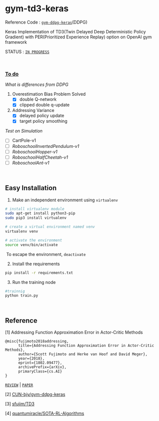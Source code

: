 # gym-td3-keras

Reference Code : [`gym-ddpg-keras`](https://github.com/CUN-bjy/gym-ddpg-keras)(DDPG)

Keras Implementation of TD3(Twin Delayed Deep Deterministic Policy Gradient) with PER(Prioritized Experience Replay) option on OpenAI gym framework

STATUS : [`IN PROGRESS`](https://github.com/CUN-bjy/gym-td3-keras/projects/1)

</br>

### [To do](https://github.com/CUN-bjy/gym-td3-keras/projects/1)

*What is differences from DDPG*

1. Overestimation Bias Problem Solved
   - [x] double Q-network 
   - [x] clipped double q-update

2. Addressing Variance
   - [x] delayed policy update
   - [x] target policy smoothing

*Test on Simulation*

- [ ] CartPole-v1
- [ ] *RoboschoolInvertedPendulum-v1*
- [ ] *RoboschoolHopper-v1*
- [ ] *RoboschoolHalfCheetah-v1*
- [ ] *RoboschoolAnt-v1*

</br>

## Easy Installation

1. Make an independent environment using `virtualenv`

```bash
# install virtualenv module
sudo apt-get install python3-pip
sudo pip3 install virtualenv

# create a virtual environment named venv
virtualenv venv 

# activate the environment
source venv/bin/activate 
```

​	To escape the environment, `deactivate`

2. Install the requirements

```bash
pip install -r requirements.txt
```

3. Run the training node

```python
#trainnig
python train.py
```

</br>

## Reference

[1] Addressing Function Approximation Error in Actor-Critic Methods

```
@misc{fujimoto2018addressing,
      title={Addressing Function Approximation Error in Actor-Critic Methods}, 
      author={Scott Fujimoto and Herke van Hoof and David Meger},
      year={2018},
      eprint={1802.09477},
      archivePrefix={arXiv},
      primaryClass={cs.AI}
}
```

[`REVIEW`](https://github.com/CUN-bjy/rl-paper-review/blob/master/reviews/TD3.md)	|	[`PAPER`](https://arxiv.org/pdf/1802.09477.pdf)

[2] [CUN-bjy/gym-ddpg-keras](https://github.com/CUN-bjy/gym-ddpg-keras)

[3] [sfujim/TD3](https://github.com/sfujim/TD3)

[4] [quantumiracle/SOTA-RL-Algorithms](https://github.com/quantumiracle/SOTA-RL-Algorithms)
